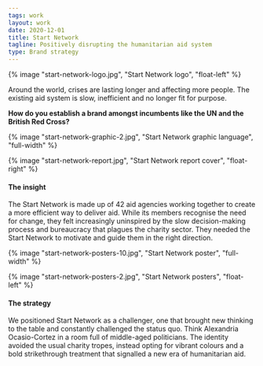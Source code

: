 ```yaml
---
tags: work
layout: work
date: 2020-12-01
title: Start Network
tagline: Positively disrupting the humanitarian aid system
type: Brand strategy
---
```

{% image "start-network-logo.jpg", "Start Network logo", "float-left" %}

Around the world, crises are lasting longer and affecting more people. The existing aid system is slow, inefficient and no longer fit for purpose.

**How do you establish a brand amongst incumbents like the UN and the British Red Cross?**

{% image "start-network-graphic-2.jpg", "Start Network graphic language", "full-width" %}

{% image "start-network-report.jpg", "Start Network report cover", "float-right" %}

#### The insight 

The Start Network is made up of 42 aid agencies working together to create a more efficient way to deliver aid. While its members recognise the need for change, they felt increasingly uninspired by the slow decision-making process and bureaucracy that plagues the charity sector. They needed the Start Network to motivate and guide them in the right direction.

{% image "start-network-posters-10.jpg", "Start Network poster", "full-width" %}

{% image "start-network-posters-2.jpg", "Start Network posters", "float-left" %}

#### The strategy 

We positioned Start Network as a challenger, one that brought new thinking to the table and constantly challenged the status quo. Think Alexandria Ocasio-Cortez in a room full of middle-aged politicians. The identity avoided the usual charity tropes, instead opting for vibrant colours and a bold strikethrough treatment that signalled a new era of humanitarian aid.

